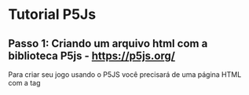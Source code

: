 # Tutorial P5Js

## Passo 1: Criando um arquivo html com a biblioteca P5js - https://p5js.org/

Para criar seu jogo usando o P5JS você precisará de uma página HTML com a tag <script src=""> apontando para o código da biblioteca p5js. Copie o código abaixo e salve como jogo.html. Depois abra em seu navegador preferido. 

#### jogo.html
``` html
<html>
<head>
  <meta charset="UTF-8">
  <script language="javascript" type="text/javascript" src="https://github.com/processing/p5.js/releases/download/0.5.16/p5.js"></script>
  <script>
     //seu código p5js vai aqui:
     function setup() {
      	createCanvas(640, 480);
      	background(0,0,0);
     }

     function draw() {
        ellipse(50, 50, 80, 80);
     }
  </script>
</head>
<body>
    
</body>
</html>
```

No caso do código acima, temos a 2 funções principais do p5js, a function setup() e function draw().  
A setup() só é executada uma única vez, e serve para configurar parâmetros, variáveis, etc.
A draw() é utilizada para redesenhar a tela diversas vezes, em um loop, como se fosse um while(true) ou laço infinito.  Permitindo com isso a criação de animacoes. 

createCanvas uma área de desenho de 640 pixels de largura por 480 pixels de altura
```javascript
createCanvas(640, 480);
```

background pinta a tela de fundo(background) de preto. Essa funcao recebe as cores no formato R, G, B(Red, Green Blue). Como todas as cores estão com zero a cor é preta. Para conseguir um background azul bastaria colocar background(0,0,255); 255 no B, blue(azul).
```javascript
background(0,0,0);
```
uma elipse é desenhada na tela. 
Para isso, temos que informar as coordenadas e o tamanho da elipse usando *ellipse([coordenada x],[coordenada y], [largura], [altura])*. 
```javascript
 ellipse(50, 50, 80, 80);
```

### Passo 1.1 (Alternativo)
A opção acima depende da internet para funcionar, pois o código do p5js esta apontando para um link na web. Alternativamente, você pode optar por baixar o código do p5js (p5.js) em seu diretório local e apontar para ele, deixando seu código autocontido. Veja o exemplo a seguir e note que aproveitamos e colocamos o script do nosso jogo tambem em um arquivo separado (scriptjogo.js).

#### jogo.html
``` html
<html>
<head>
  <meta charset="UTF-8">
  <script language="javascript" type="text/javascript" src="js/p5.js"></script>
  <script language="javascript" type="text/javascript" src="scriptjogo.js"></script>

</head>

<body>
</body>
</html>
```

#### scriptjogo.js
``` javascript
function setup() {
	createCanvas(640, 480);
	background(0);
 }

 function draw() {
        ellipse(50, 50, 80, 80);
 }
```



O resultado da execução do arquivo index.html será: 

![Elipse](imagens/p1.png)

Para mais informações veja: 

* https://p5js.org/reference/#/p5/ellipse 

Um exemplo de código funcionando com processing web (p5.js) pode ser baixado em: https://github.com/AquilesBurlamaqui/P5JS/raw/master/jogoP5js.zip

## Passo 2: Desenhando formas geométricas e usando o editor do p5js 

O processing tem diversas funções para desenho de formas, tais como `ellipse()`, `rect()`, `line()`, `point()`, `quad()`, `triangle()`... Todas elas precisam de informações como posição e tamanho, que são colocadas dentro dos parênteses.

Já que você aprendeu como criar um arquivo html e colocar o script do p5js para funcionar nesse arquivo, vamos agora tentar fazer o mesmo utilizando o editor do próprio sie do p5js:  https://editor.p5js.org/
Ele é uma maneira mais prática de testar e ate mesmo, caso vc crie uma conta na plataforma deles, de criar e publicar seu jogo.
Abram o link https://editor.p5js.org/ e coloquem o seguinte código:

``` javascript
function setup() {
	createCanvas(640, 480);
	background(0,0,0);
}

function draw() {
  //cabeca
  //preenchimento branco
  fill(255, 255, 255);
  //cor da linha AZUL (R(0), G(0), B(255))
  stroke(0, 0, 255);
  //desenha retangulo
  rect(100, 50, 400, 350);
  
  //olhos
  noFill();
  stroke(0, 0, 255);
  ellipse(200, 100, 120, 60);
  ellipse(400, 100, 120, 60);

  //nariz
  noStroke();
  fill(255, 0, 0);
  rect(260, 200, 80, 80);
  
  //boca
  stroke(60, 150, 60);
  strokeWeight(5);
  line(200, 300, 400, 350);
}
```
Resultado da execução:

![Elipse](imagens/p2.png)

Como vimos, função createCanvas() define o tamanho da tela e o background() define sua cor de fundo. Já as funções fill() e stroke(), definem as cores de preenchimento e de contorno, respectivamente. Uma vez utilizadas essas funções, seus efeitos valerão para todas as formas declaradas abaixo. noFill() e noStroke(), retiram o preenchimento e o contorno, respectivamente, e strokeWeight() define uma espessura para o contorno da forma.
  
 Veja:
 
 * https://p5js.org/reference/#/p5/rect
 * https://p5js.org/reference/#/p5/line
 * https://p5js.org/reference/#/p5/fill
 * https://p5js.org/reference/#/p5/noFill
 * https://p5js.org/reference/#/p5/stroke
 * https://p5js.org/reference/#/p5/noStroke
 * https://p5js.org/reference/#/p5/createCanvas
  
  
## Passo 3: Utlizando a posição do MOUSE - acesso as variáveis globais mouseY e mouseX,

Primeiro teremos que saber o que são as funções setup() e draw(), que viemos utilizando aqui. Elas são usadas basicamente para organizar o fluxo do código. O setup(), é executado apenas uma vez, no começo, para declarações iniciais. Já o draw(), ficará se repetindo no decorrer da execução, nele poderemos fazer algo mudar seu valor ao longo do tempo. Um exemplo é a posição da ellipse, que pode ser alterada de acordo com a posiço do mouse!

Veja:

* https://p5js.org/reference/#/p5/setup
* https://p5js.org/reference/#/p5/draw

Delete o script anterior e digite o seguinte: 

``` javascript
function setup() {
  createCanvas(640, 480);
  noFill();
}

function draw() {
  ellipse(mouseX, mouseY, 80, 80);
}
```
Resultado da execução:

![Elipse](imagens/p3.png)

Os parâmetros mouseY e mouseX, funcionam como variáveis que armazenam os valores da posição do mouse.

Veja:

* https://p5js.org/reference/#/p5/mouseX
* https://p5js.org/reference/#/p5/mouseY

## Passo 4: Detectando se o mouse foi pressionado

Agora vamos implementar um pouco esse código.

``` javascript
function setup() {
  createCanvas(640, 480);
  noFill();
}

function draw() {
  if (mouseIsPressed){
    ellipse(mouseX, mouseY, 100, 100);
  }
}

```
![Elipse](imagens/p4.png)

A variável mouseIsPressed é uma boleana, nela é armazenado true para o caso de o botão do mouse estar sendo pressionado e false para o caso do botão estar solto.

Veja: 

* https://p5js.org/reference/#/p5/mouseIsPressed

## Passo 5: Utilizando a função random para gerar números aleatórios

A função random(min, max) também pode ser muito útil para diversas aplicações.
	
``` javascript
function setup() {
  createCanvas(640, 480);
  noFill();
}

function draw() {
  if (mouseIsPressed){
    ellipse(mouseX, mouseY, random(100, 200), random(100, 200));
  }
}

```

![Elipse](imagens/p5.png)

Veja:

* https://p5js.org/reference/#/p5/random


## Passo 6: Criando novas varáveis globais - pré-tiro 

Também podemos criar nossas próprias variáveis.

``` javascript
var posX, posY;

function setup() {
  createCanvas(640, 480);
  posX = 0;
  posY = 200;
}

function draw() {
  background(0);
  if (posX < 640){
	posX = posX + 15;
  }else{
	posX = 0;
  }
  ellipse(posX, posY, 50, 50);
}
```
![Elipse](imagens/p6.png)

Aqui, criamos as variáveis antes das funções, para que elas possam ser usadas em todos os lugares do código. No setup(), damos valores iniciais, visto que o setup só é executado uma única vez. No draw(), verificamos se a posição X do círculo está dentro do nosso canvas, se está verdadeiro, a variável da posição X é incrementada fazendo com que o círculo ande pela tela na horizontal, se ele sai do canvas, a posição X volta para zero (0) e o ciclo recomeça. O background está sendo repintado no draw() para evitar que o círculo deixe um rastro na tela; primeiro é pintado um fundo, depois o círculo é pintado em uma posição X, depois o fundo é pintado novamente e só então um novo círculo é pintado, em uma nova posição X. Experimente retirar a função background e veja o que acontece.

## Passo 7 : Controlando uma elipse com as setas do teclado 
```javascript
var x = 100;
var y = 100;

function setup() {
  createCanvas(512, 512);
}

function draw() {
  background(0);
  if (keyIsDown(LEFT_ARROW))
    x-=5;

  if (keyIsDown(RIGHT_ARROW))
    x+=5;

  if (keyIsDown(UP_ARROW))
    y-=5;

  if (keyIsDown(DOWN_ARROW))
    y+=5;
	
  ellipse(x, y, 50, 50);
}
```
Neste código, utilizamos entradas do teclado para alterar os valores das variáveis criadas. Isso é feito atravéz da função keyIsDown(), que retorna true sempre que uma tecla com o mesmo código que foi passado como parâmetro na função estiver sendo pressionada, e false caso contrário. Você poderá usar o número que representa a tecla ou o próprio nome reservado para ela como: BACKSPACE, DELETE, ENTER, RETURN, TAB, ESCAPE, SHIFT, CONTROL, OPTION, ALT, UP_ARROW, DOWN_ARROW, LEFT_ARROW, RIGHT_ARROW. Para saber o número que representa qualquer tecla, veja: http://keycode.info/. 

Veja: 

* https://p5js.org/reference/#/p5/keyIsDown.

## Passo 8 : Random + Mouse pressionado

Vejamos agora mais algumas aplicações da função random().
```javascript
var yo, xo;

function setup() {
  createCanvas(512, 512);
  yo = random(512); 
  xo = random(512);
}

function draw() {
  background(0);
  
  if(mouseIsPressed) {
		yo = random(512);
		xo = random(512);
  }
  
  rect(xo,yo,40,40);
}
```

Neste código, a função foi utilizada para definir uma posição aleatória para um retangulo, dentro do nosso canvas, sempre que o botão do mouse for pressionado. Observe que passamos apenas um valor como parâmetro, tal valor é interpretado como o valor máximo e o número escolhido estará na faixa [0, max]. Poderiamos também definir a posição do retangulo para fora do canvas, e faze-lo aparecer utilizando o sistema de movimentação que já vimos antes.

## Passo 9 : Random quando sair da tela
```javascript
var yo, xo;

function setup() {
   createCanvas(512, 512);
   yo = random(512); 
   xo = -random(512);
}

function draw() {
   background(0);
  
   xo += 10;
  
   if(xo > width) {
     yo = random(512);
     xo = -random(512); 
   }
  
   rect(xo,yo,40,40);
}
```
Note que após o retangulo sair da área do nosso canvas, devemos definir as posições novamente, para que ele volte a aparecer no começo da tela.

Veja:

* https://p5js.org/reference/#/p5/random

## Passo 10 : Variáveis de estado

Introduziremos agora o conceito de *variáveis de estado*. Utilizar variáveis de estado é muito útil para quando precisamos que algo aconteça no programa somente quando alguma outra ação estiver sendo realizada. Por exemplo, você só poderá fazer provas de C2 enquanto a *variável* "cursando C2" estiver ativada, uma vez que essa variável seja desligada você não poderá mais fazer provas de C2 a não ser que "cursando C2" seja ligada novamente ('-'). Para criar uma variável de estado utilizamos as variáveis boleanas, pois estas possuem dois estados, *true* e *false*, que são usados para representar *ligado* e *desligado*.

Vejamos um exemplo prático dessas variáveis de estado.

```javascript
var yo, xo;
var naTela = true;
function setup() {
  createCanvas(512, 512);
  yo = random(512); 
  xo = 15;
}

function draw() {
  background(0);
  
  if(naTela){
    xo += 15;
  }else{
    yo = random(512); 
    xo = 15;
    naTela = true;
  }
  
  if(xo > width) {
	naTela = false;
  }
  
  rect(xo,yo,40,40);
}
```

Aqui, a variável boleana naTela funciona como variável de estado, pois observe que enquanto o retângulo permanecer dentro da área do canvas, naTela é verdadeira e o retângulo anda para a direita, uma vez que este saia da tela, naTela vira falso e o retângulo volta para o começo da tela. Em resumo, podemos ler que o retângulo andará quando naTela for verdadeiro e voltará para o começo da tela quando naTela for falso. Vejamos outro exemplo.

## Passo 11 : Variável de estado para implementar algo como um pré-tiro
```javascript
var yo, xo;
var podeMudar = true;
function setup() {
  createCanvas(512, 512);
  yo = random(512); 
  xo = 15;
}

function draw() {
  background(0);
  
  if(!podeMudar){
     xo += 15;
  }
  
  if(xo > width){
	podeMudar = true;
  }
  
  if(mouseIsPressed && podeMudar) {
      yo = random(512); 
      xo = 15;
    podeMudar = false;
  }
  
  rect(xo,yo,40,40);
}
```

Aqui a variável de estado é podeMudar. O programa funciona da seguinte forma: quando o mouse é clicado, uma posição é definida para o retângulo que logo então começará a andar para a direita, uma vez em movimento, o clique do mouse não conseguirá mais mudar sua posição até que ele saia da área do canvas. Assim, quando o retângulo estiver fora de vista, podeMudar é verdadeira e a posição poderá ser alterada com um clique do mouse, mas uma vez em movimento, até que o retângulo saia de vista novamente, podeMudar será falsa e o clique do mouse não funcionará. 

## Passo 12 :Escrevendo textos na tela

Em alguns casos, precisaremos escrever algo na nossa tela, podemos fazer isso usando a função text(), desse modo:

```javascript
var posX, posY;
var contagem = 0;
function setup() {
  createCanvas(640, 480);
  posX = 0;
  posY = 200;
}

function draw() {
  background(0);
  
  textSize(14); // define o tamanho da fonte
  fill(255); 
  text("Ja passaram " + contagem + " bolas.", 250, 15); // escreve na tela, note que podemos imprimir o valor de variáveis.
  
  if (posX < 640){
	posX = posX + 15;
  }else{
	contagem++;
	posX = 0;
  }
  ellipse(posX, posY, 50, 50);
}
```

Saída: 

![Elipse](imagens/p7.png)

## Passo 13 :Calculando a distância entre dois pontos

Outra função bastante utilizada é a dist(x1, y1, x2, y2), que retorna a distancia entre duas posições informadas. Podemos utiliza-la de diversas formas, veremos um exemplo aqui.

``` javascript
var x1 = 10;
var y1 = 90;

function setup(){
	createCanvas(500, 420);
}

function draw() {
  background(200);
  fill(0);

  var x2 = mouseX;
  var y2 = mouseY;

  line(x1, y1, x2, y2);
  ellipse(x1, y1, 7, 7);
  ellipse(x2, y2, 7, 7);

  var d = int(dist(x1, y1, x2, y2));
  textSize(20);
  text("A distancia entre os pontos é " + d + " pixeis.", 80, 400);
}
```

Saída: 
![Elipse](imagens/p8.png)


## Passo 14 :Adicionando uma musica ao seu código

```  html

<html>
<head>
  <meta charset="UTF-8">
  <script language="javascript" type="text/javascript" src="https://github.com/processing/p5.js/releases/download/0.5.16/p5.js"></script>
  <script language="javascript" type="text/javascript" src="jogo.js"></script>
<embed name="musica" src="musica.mp3" loop="true" hidden="true" autostart="true"> //mudança



  <style> body {padding: 0; margin: 0;} </style>
</head>

<body>
</body>
</html>

	
```
Foi adicionado uma linha de código com:
```	
<embed name="musica" src="musica.mp3" loop="true" hidden="true" autostart="true">
```
Isso permite que importemos o arquivo "musica.mp3" do nosso diretório;

também podemos importar uma musica da web utilizando endereço URL da musica, por exemplo:
```
<html>
<head>
  <meta charset="UTF-8">
  <script language="javascript" type="text/javascript" src="https://github.com/processing/p5.js/releases/download/0.5.16/p5.js"></script>
  <script language="javascript" type="text/javascript" src="jogo.js"></script>
<embed name="musica" src="http://66.90.93.122/ost/dragon-ball-revenge-of-king-piccolo-2009/chgpgoboug/BGM%20001.mp3" loop="true" hidden="true" autostart="true"> //mudança



  <style> body {padding: 0; margin: 0;} </style>
</head>

<body>
</body>
</html>
```
## PAsso 15 - Menu utilizando setas

``` javascript
var x = 80;
var y = 100;

var tela = 0;
var opcao = 1;

function setup() {
  createCanvas(400, 400);
}

function draw() {
  background(220);
  if(tela==0) 
    menu();
  if(tela==1)
    fase1();
  if(tela==2)
    instrucoes();
  if(tela==3)
    creditos();
}

function menu() {
  rect(x, y, 200, 45);
  
  textSize(32);
  text('ECT GAME', 120, 50);
  text('Jogar', 90, 130);
  text('Instruções', 90, 230);
  text('Créditos', 90, 330);
}

function fase1() {
  textSize(32);
  text('FASE 1',10, 50);
}

function instrucoes() {
  textSize(32);
  text('Instruções',10, 50);
}

function creditos() {
  textSize(32);
  text('Creditos',10, 50);
}

function keyPressed() {
  if (key === 'ArrowUp' && y>100) {
    y-=100;
    opcao--;
  } else if (key === 'ArrowDown' && y<300) {
   y+=100;
    opcao++;
  } else if (key === 'Enter') {
   tela=opcao;
  } else if (key === 'Escape') {
   tela=0;
  }
}
```
					   
## PAsso 16 - Menu utilizando o Mouse

``` javascript	
//tela
//  0  menu
//  1 jogar
//  2 creditos
var tela=0;

var score = 0;

var pX=0;
var pY=100;

function setup() {
  createCanvas(400, 400);
}

function draw() {
  background(220);
  
  if(tela==0) {
    textSize(25);
    textAlign(CENTER);
    text("MENU", 200,30);

    rect(135, 200, 125, 45, 10);
    text("JOGAR", 200,230);

    rect(130, 275, 140, 45, 10);
    text("CREDITOS", 200,305);
  }
  
  if(tela==1) {
    textSize(25);
    textAlign(CENTER);
    text("JOGAR", 200,30);
    ellipse(pX,pY, 40,40);
    pX=pX+5;
    if(pX>400) {
      pX=0;
    }
    //botao voltar
    textSize(16);
    rect(330, 10, 25, 25, 10);
    text("Voltar", 375,25);
    
    text("Score:"+score, 30,50);
  }
  
  if(tela==2) {
    textSize(25);
    textAlign(CENTER);
    text("CREDITOS", 200,30); 
  }
 
  textSize(12);
  text(mouseX+" "+mouseY, 30,30);
  text("tela "+tela, 30,40);
 
}

function mousePressed() {
  if(tela==0) {
    if(mouseX>135 && mouseX<260 && mouseY>200 && mouseY<245) {
      console.log("Clicou em Jogar!!!");
      tela=1;
    }else if(mouseX>130 && mouseX<270 && mouseY>275 && mouseY<320) {
      console.log("Clicou em Creditos!!!");
      tela=2;
    }
  }
  
  if(tela==1) {
     if(mouseX>330 && mouseX<355 && mouseY>10 && mouseY<35) {
        console.log("Clicou em voltar!!!");
        tela=0;
     }  
  }
}

function keyPressed() {
   if(keyCode==27) {
     tela=0;
   }
}
```							    
					   
					   
					   

Por enquanto, pode parecer que não fizemos algo muito interessante, mas essa é só uma base para que você possa criar coisas incríveis. Para isso, basta praticar os conceitos aqui mostrados e juntar-los ao que vocè aprender em suas pesquisas futuras. Um ótimo lugar para expandir seu conhecimento sobre esse assunto é o próprio site do Processing. Divirta-se!

					   
					   
					   
Saiba mais em: 
* https://p5js.org/
